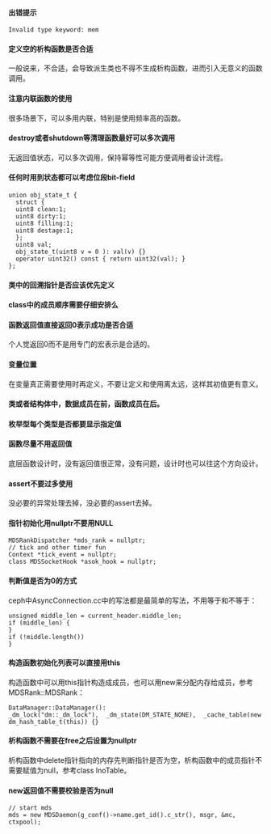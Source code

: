 #### 出错提示
```
Invalid type keyword: mem
```

#### 定义空的析构函数是否合适
一般说来，不合适，会导致派生类也不得不生成析构函数，进而引入无意义的函数调用。

#### 注意内联函数的使用
很多场景下，可以多用内联，特别是使用频率高的函数。

#### destroy或者shutdown等清理函数最好可以多次调用
无返回值状态，可以多次调用，保持幂等性可能方便调用者设计流程。

#### 任何时用到状态都可以考虑位段bit-field
```
union obj_state_t {
  struct {
  uint8 clean:1;
  uint8 dirty:1;
  uint8 filling:1;
  uint8 destage:1;
  };
  uint8 val;
  obj_state_t(uint8 v = 0 ): val(v) {}
  operator uint32() const { return uint32(val); }
};
```

#### 类中的回溯指针是否应该优先定义
#### class中的成员顺序需要仔细安排么
#### 函数返回值直接返回0表示成功是否合适
个人觉返回0而不是用专门的宏表示是合适的。

#### 变量位置
在变量真正需要使用时再定义，不要让定义和使用离太远，这样其初值更有意义。

#### 类或者结构体中，数据成员在前，函数成员在后。
#### 枚举型每个类型是否都要显示指定值
#### 函数尽量不用返回值
底层函数设计时，没有返回值很正常，没有问题，设计时也可以往这个方向设计。

#### assert不要过多使用 
没必要的异常处理去掉，没必要的assert去掉。

#### 指针初始化用nullptr不要用NULL
```
MDSRankDispatcher *mds_rank = nullptr;
// tick and other timer fun
Context *tick_event = nullptr;
class MDSSocketHook *asok_hook = nullptr;
```

#### 判断值是否为0的方式
ceph中AsyncConnection.cc中的写法都是最简单的写法，不用等于和不等于：
```
unsigned middle_len = current_header.middle_len;
if (middle_len) {
}
if (!middle.length())
}
```

#### 构造函数初始化列表可以直接用this
构造函数中可以用this指针构造成成员，也可以用new来分配内存给成员，参考MDSRank::MDSRank：
```
DataManager::DataManager():
_dm_lock("dm::_dm_lock"),  _dm_state(DM_STATE_NONE),  _cache_table(new dm_hash_table_t(this)) {}
```

#### 析构函数不需要在free之后设置为nullptr
析构函数中delete指针指向的内存先判断指针是否为空，析构函数中的成员指针不需要赋值为null，参考class InoTable。

#### new返回值不需要校验是否为null
```
// start mds
mds = new MDSDaemon(g_conf()->name.get_id().c_str(), msgr, &mc, ctxpool);
```
